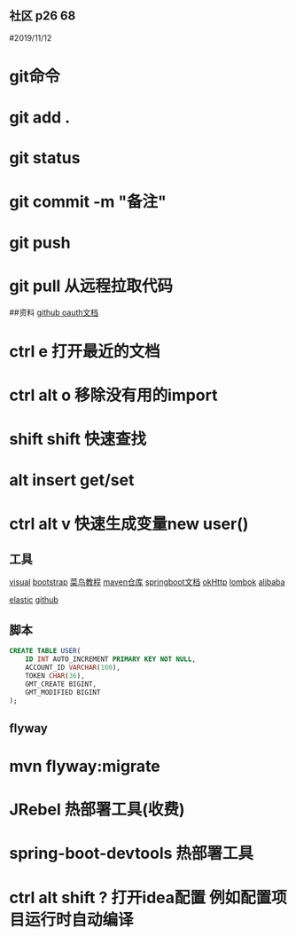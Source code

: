 ## 社区  p26 68
#2019/11/12

#  git命令
#  git add .
#  git status
#  git commit -m "备注"
#  git push
#  git pull 从远程拉取代码



##资料
[github oauth文档](https://developer.github.com/apps/building-oauth-apps/)

# ctrl e   打开最近的文档
# ctrl alt o  移除没有用的import
# shift shift 快速查找
# alt insert get/set
# ctrl alt v 快速生成变量new user()


## 工具
[visual](https://www.visual-paradigm.com)
[bootstrap](https://v3.bootcss.com/)
[菜鸟教程](https://www.runoob.com/)
[maven仓库](https://mvnrepository.com/)
[springboot文档](https://docs.spring.io/spring-boot/docs/2.0.0.RC2/reference/htmlsingle/)
[okHttp](https://square.github.io/okhttp/)
[lombok](https://projectlombok.org/)
[alibaba](https://developer.aliyun.com/special/tech-java?spm=a2c41.13037006.0.0%20csdn)

[elastic](https://elasticsearch.cn/explore)
[github](https://github.com/liunian2/community)

## 脚本
```sql
CREATE TABLE USER(
    ID INT AUTO_INCREMENT PRIMARY KEY NOT NULL,
    ACCOUNT_ID VARCHAR(100),
    TOKEN CHAR(36),
    GMT_CREATE BIGINT,
    GMT_MODIFIED BIGINT
);
```


## flyway

#  mvn flyway:migrate


# JRebel 热部署工具(收费)
# spring-boot-devtools 热部署工具

# ctrl alt shift ?  打开idea配置  例如配置项目运行时自动编译

